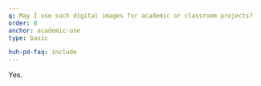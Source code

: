```yaml
---
q: May I use such digital images for academic or classroom projects?
order: 8
anchor: academic-use
type: basic

huh-pd-faq: include
---
```

Yes.